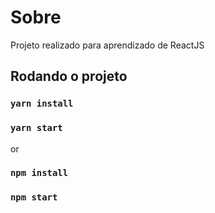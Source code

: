 # Sobre
Projeto realizado para aprendizado de ReactJS

## Rodando o projeto

### `yarn install`
### `yarn start`
or
### `npm install`
### `npm start`
